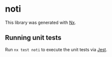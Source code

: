 # noti

This library was generated with [Nx](https://nx.dev).

## Running unit tests

Run `nx test noti` to execute the unit tests via [Jest](https://jestjs.io).
